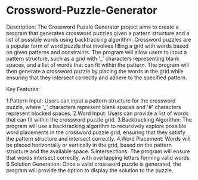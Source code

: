 # Crossword-Puzzle-Generator
Description: The Crossword Puzzle Generator project aims to create a program that generates crossword puzzles given a pattern structure and a list of possible words using backtracking algorithm. Crossword puzzles are a popular form of word puzzle that involves filling a grid with words based on given patterns and constraints. The program will allow users to input a pattern structure, such as a grid with '_' characters representing blank spaces, and a list of words that can fit within the pattern. The program will then generate a crossword puzzle by placing the words in the grid while ensuring that they intersect correctly and adhere to the specified pattern.

Key Features:

1.Pattern Input: Users can input a pattern structure for the crossword puzzle, where '_' characters represent blank spaces and '#' characters represent blocked spaces.
2.Word Input: Users can provide a list of words that can fit within the crossword puzzle grid.
3.Backtracking Algorithm: The program will use a backtracking algorithm to recursively explore possible word placements in the crossword puzzle grid, ensuring that they satisfy the pattern structure and intersect correctly.
4.Word Placement: Words will be placed horizontally or vertically in the grid, based on the pattern structure and the available space.
5.Intersections: The program will ensure that words intersect correctly, with overlapping letters forming valid words.
6.Solution Generation: Once a valid crossword puzzle is generated, the program will provide the option to display the solution to the puzzle.
